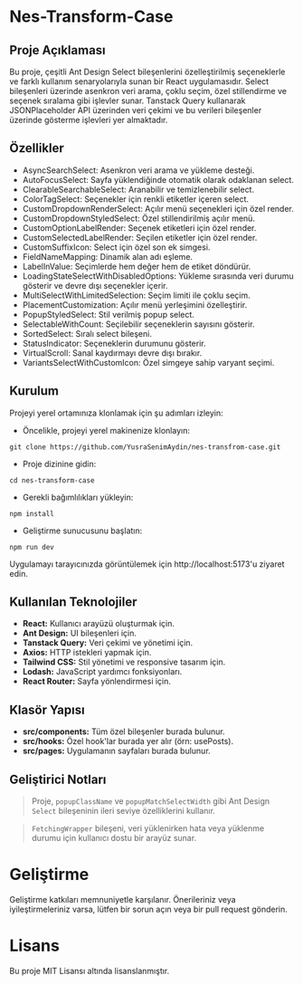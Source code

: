 # Nes-Transform-Case
 ## Proje Açıklaması
Bu proje, çeşitli Ant Design Select bileşenlerini özelleştirilmiş seçeneklerle ve farklı kullanım senaryolarıyla sunan bir React uygulamasıdır. Select bileşenleri üzerinde asenkron veri arama, çoklu seçim, özel stillendirme ve seçenek sıralama gibi işlevler sunar. Tanstack Query kullanarak JSONPlaceholder API üzerinden veri çekimi ve bu verileri bileşenler üzerinde gösterme işlevleri yer almaktadır.

## Özellikler
- AsyncSearchSelect: Asenkron veri arama ve yükleme desteği.
- AutoFocusSelect: Sayfa yüklendiğinde otomatik olarak odaklanan select.
- ClearableSearchableSelect: Aranabilir ve temizlenebilir select.
- ColorTagSelect: Seçenekler için renkli etiketler içeren select.
- CustomDropdownRenderSelect: Açılır menü seçenekleri için özel render.
- CustomDropdownStyledSelect: Özel stillendirilmiş açılır menü.
- CustomOptionLabelRender: Seçenek etiketleri için özel render.
- CustomSelectedLabelRender: Seçilen etiketler için özel render.
- CustomSuffixIcon: Select için özel son ek simgesi.
- FieldNameMapping: Dinamik alan adı eşleme.
- LabelInValue: Seçimlerde hem değer hem de etiket döndürür.
- LoadingStateSelectWithDisabledOptions: Yükleme sırasında veri durumu gösterir ve devre dışı seçenekler içerir.
- MultiSelectWithLimitedSelection: Seçim limiti ile çoklu seçim.
- PlacementCustomization: Açılır menü yerleşimini özelleştirir.
- PopupStyledSelect: Stil verilmiş popup select.
- SelectableWithCount: Seçilebilir seçeneklerin sayısını gösterir.
- SortedSelect: Sıralı select bileşeni.
- StatusIndicator: Seçeneklerin durumunu gösterir.
- VirtualScroll: Sanal kaydırmayı devre dışı bırakır.
- VariantsSelectWithCustomIcon: Özel simgeye sahip varyant seçimi.

## Kurulum
Projeyi yerel ortamınıza klonlamak için şu adımları izleyin:



   - Öncelikle, projeyi yerel makinenize klonlayın:
 ```
git clone https://github.com/YusraSenimAydin/nes-transfrom-case.git
 ```

- Proje dizinine gidin:

 ```
cd nes-transform-case
 ```
- Gerekli bağımlılıkları yükleyin:

```
npm install
```

- Geliştirme sunucusunu başlatın:

```
npm run dev
```
Uygulamayı tarayıcınızda görüntülemek için http://localhost:5173'u ziyaret edin.

## Kullanılan Teknolojiler
- **React:** Kullanıcı arayüzü oluşturmak için.
- **Ant Design:** UI bileşenleri için.
- **Tanstack Query:** Veri çekimi ve yönetimi için.
- **Axios:** HTTP istekleri yapmak için.
- **Tailwind CSS:** Stil yönetimi ve responsive tasarım için.
- **Lodash:** JavaScript yardımcı fonksiyonları.
- **React Router:** Sayfa yönlendirmesi için.


## Klasör Yapısı
- **src/components:** Tüm özel bileşenler burada bulunur.
- **src/hooks:** Özel hook'lar burada yer alır (örn: usePosts).
- **src/pages:** Uygulamanın sayfaları burada bulunur.


## Geliştirici Notları

> Proje, `popupClassName` ve `popupMatchSelectWidth` gibi Ant Design `Select` bileşeninin ileri seviye özelliklerini kullanır.

> `FetchingWrapper` bileşeni, veri yüklenirken hata veya yüklenme durumu için kullanıcı dostu bir arayüz sunar.


# Geliştirme

Geliştirme katkıları memnuniyetle karşılanır. Önerileriniz veya iyileştirmeleriniz varsa, lütfen bir sorun açın veya bir pull request gönderin.

# Lisans

Bu proje MIT Lisansı altında lisanslanmıştır.
